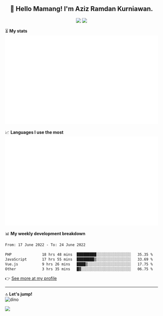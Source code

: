 <h2 align="center">👋 Hello Mamang! I'm Aziz Ramdan Kurniawan.</h2>  
<p align="center">
  <img src="https://komarev.com/ghpvc/?username=azizramdan">
  <img src="https://wakatime.com/badge/user/90056fa0-4c31-4eca-954e-2a3ac05896f9.svg">
</p>
    
⏳ **My stats**  
![](https://raw.githubusercontent.com/azizramdan/github-stats/master/generated/overview.svg#gh-dark-mode-only)

📈 **Languages I use the most**  
![](https://raw.githubusercontent.com/azizramdan/github-stats/master/generated/languages.svg#gh-dark-mode-only)

📊 **My weekly development breakdown**
<!--START_SECTION:waka-->

```text
From: 17 June 2022 - To: 24 June 2022

PHP              18 hrs 48 mins  █████████░░░░░░░░░░░░░░░░   35.35 %
JavaScript       17 hrs 55 mins  ████████▒░░░░░░░░░░░░░░░░   33.69 %
Vue.js           9 hrs 26 mins   ████▒░░░░░░░░░░░░░░░░░░░░   17.75 %
Other            3 hrs 35 mins   █▓░░░░░░░░░░░░░░░░░░░░░░░   06.75 %
```

<!--END_SECTION:waka-->
👉 [See more at my profile](https://wakatime.com/@azizramdan)
***
🔝 **Let's jump!**  
![dino](https://raw.githubusercontent.com/azizramdan/azizramdan/master/dino.gif)  

![](https://hit.yhype.me/github/profile?user_id=27954794)

